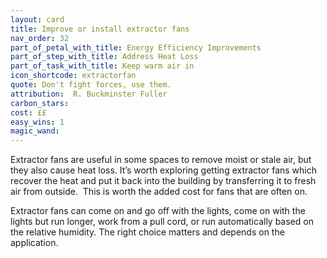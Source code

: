```yaml
---
layout: card
title: Improve or install extractor fans
nav_order: 32
part_of_petal_with_title: Energy Efficiency Improvements
part_of_step_with_title: Address Heat Loss
part_of_task_with_title: Keep warm air in
icon_shortcode: extractorfan
quote: Don't fight forces, use them.
attribution:  R. Buckminster Fuller
carbon_stars: 
cost: ££
easy_wins: 1
magic_wand: 
---
```


<p>Extractor fans are useful in some spaces to remove moist or stale air, but they also cause heat loss. It’s worth exploring getting extractor fans which recover the heat and put it back into the building by transferring it to fresh air from outside.  This is worth the added cost for fans that are often on.  </p><p> Extractor fans can come on and go off with the lights, come on with the lights but run longer, work from a pull cord, or run automatically based on the relative humidity. The right choice matters and depends on the application.</p> 
